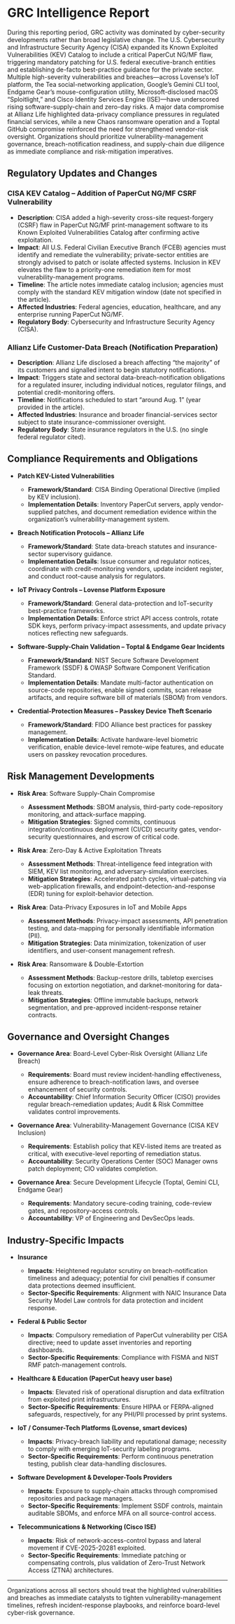 # GRC Intelligence Report

During this reporting period, GRC activity was dominated by cyber-security developments rather than broad legislative change. The U.S. Cybersecurity and Infrastructure Security Agency (CISA) expanded its Known Exploited Vulnerabilities (KEV) Catalog to include a critical PaperCut NG/MF flaw, triggering mandatory patching for U.S. federal executive-branch entities and establishing de-facto best-practice guidance for the private sector. Multiple high-severity vulnerabilities and breaches—across Lovense’s IoT platform, the Tea social-networking application, Google’s Gemini CLI tool, Endgame Gear’s mouse-configuration utility, Microsoft-disclosed macOS “Sploitlight,” and Cisco Identity Services Engine (ISE)—have underscored rising software-supply-chain and zero-day risks. A major data compromise at Allianz Life highlighted data-privacy compliance pressures in regulated financial services, while a new Chaos ransomware operation and a Toptal GitHub compromise reinforced the need for strengthened vendor-risk oversight. Organizations should prioritize vulnerability-management governance, breach-notification readiness, and supply-chain due diligence as immediate compliance and risk-mitigation imperatives.

## Regulatory Updates and Changes

### CISA KEV Catalog – Addition of PaperCut NG/MF CSRF Vulnerability
- **Description**: CISA added a high-severity cross-site request-forgery (CSRF) flaw in PaperCut NG/MF print-management software to its Known Exploited Vulnerabilities Catalog after confirming active exploitation.  
- **Impact**: All U.S. Federal Civilian Executive Branch (FCEB) agencies must identify and remediate the vulnerability; private-sector entities are strongly advised to patch or isolate affected systems. Inclusion in KEV elevates the flaw to a priority-one remediation item for most vulnerability-management programs.  
- **Timeline**: The article notes immediate catalog inclusion; agencies must comply with the standard KEV mitigation window (date not specified in the article).  
- **Affected Industries**: Federal agencies, education, healthcare, and any enterprise running PaperCut NG/MF.  
- **Regulatory Body**: Cybersecurity and Infrastructure Security Agency (CISA).

### Allianz Life Customer-Data Breach (Notification Preparation)
- **Description**: Allianz Life disclosed a breach affecting “the majority” of its customers and signalled intent to begin statutory notifications.  
- **Impact**: Triggers state and sectoral data-breach-notification obligations for a regulated insurer, including individual notices, regulator filings, and potential credit-monitoring offers.  
- **Timeline**: Notifications scheduled to start “around Aug. 1” (year provided in the article).  
- **Affected Industries**: Insurance and broader financial-services sector subject to state insurance-commissioner oversight.  
- **Regulatory Body**: State insurance regulators in the U.S. (no single federal regulator cited).

## Compliance Requirements and Obligations

- **Patch KEV-Listed Vulnerabilities**  
  - **Framework/Standard**: CISA Binding Operational Directive (implied by KEV inclusion).  
  - **Implementation Details**: Inventory PaperCut servers, apply vendor-supplied patches, and document remediation evidence within the organization’s vulnerability-management system.

- **Breach Notification Protocols – Allianz Life**  
  - **Framework/Standard**: State data-breach statutes and insurance-sector supervisory guidance.  
  - **Implementation Details**: Issue consumer and regulator notices, coordinate with credit-monitoring vendors, update incident register, and conduct root-cause analysis for regulators.

- **IoT Privacy Controls – Lovense Platform Exposure**  
  - **Framework/Standard**: General data-protection and IoT-security best-practice frameworks.  
  - **Implementation Details**: Enforce strict API access controls, rotate SDK keys, perform privacy-impact assessments, and update privacy notices reflecting new safeguards.

- **Software-Supply-Chain Validation – Toptal & Endgame Gear Incidents**  
  - **Framework/Standard**: NIST Secure Software Development Framework (SSDF) & OWASP Software Component Verification Standard.  
  - **Implementation Details**: Mandate multi-factor authentication on source-code repositories, enable signed commits, scan release artifacts, and require software bill of materials (SBOM) from vendors.

- **Credential-Protection Measures – Passkey Device Theft Scenario**  
  - **Framework/Standard**: FIDO Alliance best practices for passkey management.  
  - **Implementation Details**: Activate hardware-level biometric verification, enable device-level remote-wipe features, and educate users on passkey revocation procedures.

## Risk Management Developments

- **Risk Area**: Software Supply-Chain Compromise  
  - **Assessment Methods**: SBOM analysis, third-party code-repository monitoring, and attack-surface mapping.  
  - **Mitigation Strategies**: Signed commits, continuous integration/continuous deployment (CI/CD) security gates, vendor-security questionnaires, and escrow of critical code.

- **Risk Area**: Zero-Day & Active Exploitation Threats  
  - **Assessment Methods**: Threat-intelligence feed integration with SIEM, KEV list monitoring, and adversary-simulation exercises.  
  - **Mitigation Strategies**: Accelerated patch cycles, virtual-patching via web-application firewalls, and endpoint-detection-and-response (EDR) tuning for exploit-behavior detection.

- **Risk Area**: Data-Privacy Exposures in IoT and Mobile Apps  
  - **Assessment Methods**: Privacy-impact assessments, API penetration testing, and data-mapping for personally identifiable information (PII).  
  - **Mitigation Strategies**: Data minimization, tokenization of user identifiers, and user-consent management refresh.

- **Risk Area**: Ransomware & Double-Extortion  
  - **Assessment Methods**: Backup-restore drills, tabletop exercises focusing on extortion negotiation, and darknet-monitoring for data-leak threats.  
  - **Mitigation Strategies**: Offline immutable backups, network segmentation, and pre-approved incident-response retainer contracts.

## Governance and Oversight Changes

- **Governance Area**: Board-Level Cyber-Risk Oversight (Allianz Life Breach)  
  - **Requirements**: Board must review incident-handling effectiveness, ensure adherence to breach-notification laws, and oversee enhancement of security controls.  
  - **Accountability**: Chief Information Security Officer (CISO) provides regular breach-remediation updates; Audit & Risk Committee validates control improvements.

- **Governance Area**: Vulnerability-Management Governance (CISA KEV Inclusion)  
  - **Requirements**: Establish policy that KEV-listed items are treated as critical, with executive-level reporting of remediation status.  
  - **Accountability**: Security Operations Center (SOC) Manager owns patch deployment; CIO validates completion.

- **Governance Area**: Secure Development Lifecycle (Toptal, Gemini CLI, Endgame Gear)  
  - **Requirements**: Mandatory secure-coding training, code-review gates, and repository-access controls.  
  - **Accountability**: VP of Engineering and DevSecOps leads.

## Industry-Specific Impacts

- **Insurance**  
  - **Impacts**: Heightened regulator scrutiny on breach-notification timeliness and adequacy; potential for civil penalties if consumer data protections deemed insufficient.  
  - **Sector-Specific Requirements**: Alignment with NAIC Insurance Data Security Model Law controls for data protection and incident response.

- **Federal & Public Sector**  
  - **Impacts**: Compulsory remediation of PaperCut vulnerability per CISA directive; need to update asset inventories and reporting dashboards.  
  - **Sector-Specific Requirements**: Compliance with FISMA and NIST RMF patch-management controls.

- **Healthcare & Education (PaperCut heavy user base)**  
  - **Impacts**: Elevated risk of operational disruption and data exfiltration from exploited print infrastructures.  
  - **Sector-Specific Requirements**: Ensure HIPAA or FERPA-aligned safeguards, respectively, for any PHI/PII processed by print systems.

- **IoT / Consumer-Tech Platforms (Lovense, smart devices)**  
  - **Impacts**: Privacy-breach liability and reputational damage; necessity to comply with emerging IoT-security labeling programs.  
  - **Sector-Specific Requirements**: Perform continuous penetration testing, publish clear data-handling disclosures.

- **Software Development & Developer-Tools Providers**  
  - **Impacts**: Exposure to supply-chain attacks through compromised repositories and package managers.  
  - **Sector-Specific Requirements**: Implement SSDF controls, maintain auditable SBOMs, and enforce MFA on all source-control access.

- **Telecommunications & Networking (Cisco ISE)**  
  - **Impacts**: Risk of network-access-control bypass and lateral movement if CVE-2025-20281 exploited.  
  - **Sector-Specific Requirements**: Immediate patching or compensating controls, plus validation of Zero-Trust Network Access (ZTNA) architectures.

---

Organizations across all sectors should treat the highlighted vulnerabilities and breaches as immediate catalysts to tighten vulnerability-management timelines, refresh incident-response playbooks, and reinforce board-level cyber-risk governance.